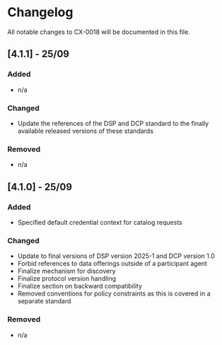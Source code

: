 # Changelog

All notable changes to CX-0018 will be documented in this file.

## [4.1.1] - 25/09

### Added

- n/a

### Changed

- Update the references of the DSP and DCP standard to the finally available released versions of these standards

### Removed

- n/a

## [4.1.0] - 25/09

### Added

- Specified default credential context for catalog requests

### Changed

- Update to final versions of DSP version 2025-1 and DCP version 1.0
- Forbid references to data offerings outside of a participant agent
- Finalize mechanism for discovery
- Finalize protocol version handling
- Finalize section on backward compatibility
- Removed conventions for policy constraints as this is covered in a separate standard

### Removed

- n/a

